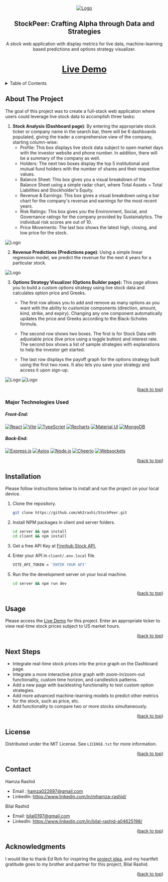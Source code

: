 <a name="readme-top"></a>

<!-- PROJECT LOGO -->
<br />
<div align="center">
  <a href="https://stockpeer-3495602137c6.herokuapp.com/">
    <img src="public/images/logo.png" alt="Logo" width="full" height="full">
  </a>

<h2 align="center">StockPeer: Crafting Alpha through Data and Strategies</h3>

  <p align="center">
    A stock web application with display metrics for live data, machine-learning       based predictions and options strategy visualizer.
  </p>

  # <a href="https://stockpeer-3495602137c6.herokuapp.com/">Live Demo</a>

</div>


<!-- TABLE OF CONTENTS -->
<details>
  <summary>Table of Contents</summary>
  <ol>
    <li><a href="#about-the-project">About The Project</a></li>
    <li><a href="#major-technologies-used">Major Technologies Used</a></li>
    <li><a href="#installation">Installation</a></li>
    <li><a href="#usage">Usage</a></li>
    <li><a href="#next-steps">Next Steps</a></li>
    <li><a href="#license">License</a></li>
    <li><a href="#contact">Contact</a></li>
    <li><a href="#acknowledgments">Acknowledgments</a></li>
  </ol>
</details>



<!-- ABOUT THE PROJECT -->
## About The Project

The goal of this project was to create a full-stack web application where users could leverage live stock data to accomplish three tasks:

1. <strong>Stock Analysis (Dashboard page)</strong>: By entering the appropriate stock ticker or company name in the search bar, there will be 6 dashboards populated, giving the trader a comprehensive view of the company, starting column-wise:
    <br>
    - Profile: This box displays live stock data subject to open market days with the investor website and phone number. In addition, there will be a summary of the company as well.
    - Holders: The next two boxes display the top 5 institutional and mutual fund holders with the number of shares and their respective values.
    - Balance Sheet: This box gives you a visual breakdown of the Balance Sheet using a simple radar chart, where Total Assets = Total Liabilities and Stockholder's Equity.
    - Revenue & Earnings: This box gives a visual breakdown using a bar chart for the company's revenue and earnings for the most recent years.
    - Risk Ratings: This box gives you the Environment, Social, and Governance ratings for the company provided by Sustainalytics. The individual risk scores are out of 10.
    - Price Movements: The last box shows the latest high, closing, and low price for the stock.

<img src="public/images/dashboard.png" alt="Logo" width="full" height="full">

2. <strong>Revenue Predictions (Predictions page)</strong>: Using a simple linear regression model, we predict the revenue for the next 4 years for a particular stock.

<img src="public/images/predictions.png" alt="Logo" width="full" height="full">

3. <strong>Options Strategy Visualizer (Options Builder page):</strong> This page allows you to build a custom options strategy using live stock data and calculates option price and Greeks.

    - The first row allows you to add and remove as many options as you want with the ability to customize components (direction, amount, kind, strike, and expiry). Changing any one component automatically updates the price and Greeks according to the Black-Scholes formula.

    - The second row shows two boxes. The first is for Stock Data with adjustable price (live price using a toggle button) and interest rate. The second box shows a list of sample strategies with explanations to help the investor get started.

    - The last row displays the payoff graph for the options strategy built using the first two rows. It also lets you save your strategy and access it upon sign-up.

<img src="public/images/options1.png" alt="Logo" width="full" height="full">
<img src="public/images/options2.png" alt="Logo" width="full" height="full">

<p align="right">(<a href="#readme-top">back to top</a>)</p>

<!-- TECHNOLOGIES -->
### Major Technologies Used

##### Front-End:
[![React](https://img.shields.io/badge/React-61DAFB?style=for-the-badge&logo=react&logoColor=white)](https://reactjs.org/)
[![Vite](https://img.shields.io/badge/Vite-646CFF?style=for-the-badge&logo=vite&logoColor=white)](https://vitejs.dev/)
[![TypeScript](https://img.shields.io/badge/TypeScript-3178C6?style=for-the-badge&logo=typescript&logoColor=white)](https://www.typescriptlang.org/)
[![Recharts](https://img.shields.io/badge/Recharts-8884FF?style=for-the-badge&logo=recharts&logoColor=white)](http://recharts.org/)
[![Material UI](https://img.shields.io/badge/Material_UI-0081CB?style=for-the-badge&logo=material-ui&logoColor=white)](https://material-ui.com/)
[![MongoDB](https://img.shields.io/badge/MongoDB-47A248?style=for-the-badge&logo=mongodb&logoColor=white)](https://www.mongodb.com/)


##### Back-End:
[![Express.js](https://img.shields.io/badge/express.js-000000?style=for-the-badge&logo=express&logoColor=white)](https://expressjs.com/)
[![Axios](https://img.shields.io/badge/Axios-007ACC?style=for-the-badge&logo=axios&logoColor=white)](https://axios-http.com/)
[![Node.js](https://img.shields.io/badge/Node.js-339933?style=for-the-badge&logo=node.js&logoColor=white)](https://nodejs.org/)
[![Cheerio](https://img.shields.io/badge/cheerio-878787?style=for-the-badge&logo=cheerio&logoColor=white)](https://cheerio.js.org/)
[![Websockets](https://img.shields.io/badge/Websockets-333333?style=for-the-badge&logo=websocket&logoColor=white)](https://developer.mozilla.org/en-US/docs/Web/API/WebSocket)


<p align="right">(<a href="#readme-top">back to top</a>)</p>



## Installation

Please follow instructions below to install and run the project on your local device.


1. Clone the repository.
   ```sh
   git clone https://github.com/mh2rashi/StockPeer.git
   ```
2. Install NPM packages in client and server folders.
   ```sh
   cd server && npm install
   cd client && npm install
   ```

3. Get a free API Key at [Finnhub Stock API.](https://finnhub.io/)

4. Enter your API in `client/.env.local` file.
   ```sh
   VITE_API_TOKEN = 'ENTER YOUR API'
   ```

5. Run the the development server on your local machine.
    ```sh
    cd server && npm run dev
    ```

<p align="right">(<a href="#readme-top">back to top</a>)</p>


## Usage

Please access the [Live Demo](https://stockpeer-3495602137c6.herokuapp.com/) for this project. Enter an appropriate ticker to view real-time stock prices subject to US market hours.

<p align="right">(<a href="#readme-top">back to top</a>)</p>


## Next Steps

- Integrate real-time stock prices into the price graph on the Dashboard page.
- Integrate a more interactive price graph with zoom-in/zoom-out functionality, custom time horizon, and candlestick patterns.
- Add a new page with backtesting functionality to test custom option strategies.
- Add more advanced machine-learning models to predict other metrics for the stock, such as price, etc.
- Add functionality to compare two or more stocks simultaneously.


<p align="right">(<a href="#readme-top">back to top</a>)</p>


<!-- LICENSE -->
## License

Distributed under the MIT License. See `LICENSE.txt` for more information.

<p align="right">(<a href="#readme-top">back to top</a>)</p>

<!-- CONTACT -->
## Contact

Hamza Rashid

- Email : hamza022697@gmail.com
- LinkedIn: https://www.linkedin.com/in/mhamza-rashid/

Bilal Rashid

- Email: bilal0197@gmail.com
- LinkedIn: https://www.linkedin.com/in/bilal-rashid-a04625198/

<p align="right">(<a href="#readme-top">back to top</a>)</p>


<!-- ACKNOWLEDGMENTS -->
## Acknowledgments

I would like to thank Ed Roh for inspiring the [project idea](https://www.youtube.com/watch?v=uoJ0Tv-BFcQ&t=52s), and my heartfelt gratitude goes to my brother and partner for this project, Bilal Rashid.

<p align="right">(<a href="#readme-top">back to top</a>)</p>


